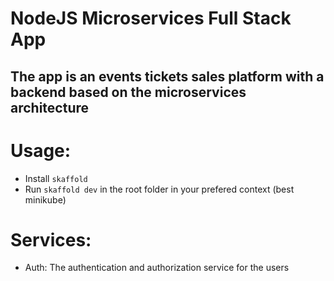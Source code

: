 # NodeJS Microservices Full Stack App
## The app is an events tickets sales platform with a backend based on the microservices architecture

# Usage:
 - Install `skaffold`
 - Run `skaffold dev` in the root folder in your prefered context (best minikube)

# Services:
 - Auth: The authentication and authorization service for the users
